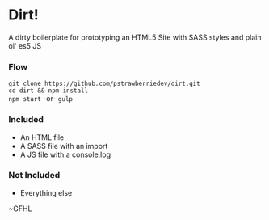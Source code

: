 # Dirt!
A dirty boilerplate for prototyping an HTML5 Site with SASS styles and plain ol' es5 JS

### Flow
``git clone https://github.com/pstrawberriedev/dirt.git``  
``cd dirt && npm install``  
``npm start`` -or- ``gulp``

### Included
- An HTML file
- A SASS file with an import
- A JS file with a console.log

### Not Included
- Everything else


~GFHL
